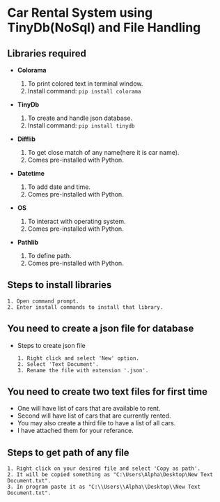 Car Rental System using TinyDb(NoSql) and File Handling
=======================================================

Libraries required
-------------------
- __Colorama__  
   1. To print colored text in terminal window.  
   2. Install command:  ```pip install colorama```   
    
 - __TinyDb__  
   1. To create and handle json database.  
   2. Install command:  ```pip install tinydb```

- __Difflib__  
   1. To get close match of any name(here it is car name).  
   2. Comes pre-installed with Python.  
    
 - __Datetime__  
   1. To add date and time.  
   2. Comes pre-installed with Python.   
   
  - __OS__  
    1. To interact with operating system.  
    2. Comes pre-installed with Python.  
   
  - __Pathlib__  
    1. To define path.  
    2. Comes pre-installed with Python.  
   
Steps to install libraries
---------------------------
  ```
  1. Open command prompt.  
  2. Enter install commands to install that library.
  ```

You need to create a json file for database
-------------------------------------------
  - Steps to create json file  
    ```
    1. Right click and select 'New' option.
    2. Select 'Text Document'.
    3. Rename the file with extension '.json'.
    ```
You need to create two text files for first time
-------------------------------------------------
   - One will have list of cars that are available to rent.
   - Second will have list of cars that are currently rented.
   - You may also create a third file to have a list of all cars.
   - I have attached them for your referance.

Steps to get path of any file
------------------------------
   ```
   1. Right click on your desired file and select 'Copy as path'.
   2. It will be copied something as "C:\Users\Alpha\Desktop\New Text Document.txt".
   3. In program paste it as "C:\\Users\\Alpha\\Desktop\\New Text Document.txt".
   ```
